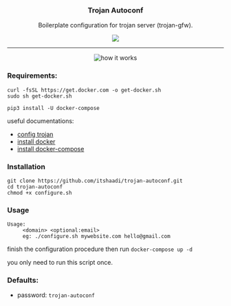 <p align="center">
  <h3 align="center">Trojan Autoconf</h3>
  <p align="center">Boilerplate configuration for trojan server (trojan-gfw).</p>

  <p align="center">
    <a href="https://github.com/GouveaHeitor/nipe/blob/master/LICENSE.md">
      <img src="https://img.shields.io/badge/license-MIT-blue.svg">
    </a>
  </p>
</p>

---

<p align="center">
    <img src="https://user-images.githubusercontent.com/10201704/66357447-c6f98000-e97b-11e9-9d28-ddc32205cc62.jpg" alt="how it works">
</p>


### Requirements:
```
curl -fsSL https://get.docker.com -o get-docker.sh
sudo sh get-docker.sh

pip3 install -U docker-compose
```

useful documentations:
* [config trojan](https://trojan-gfw.github.io/trojan/config)
* [install docker](https://docs.docker.com/install/)
* [install docker-compose](https://docs.docker.com/compose/install/)

### Installation

```
git clone https://github.com/itshaadi/trojan-autoconf.git
cd trojan-autoconf
chmod +x configure.sh
```

### Usage

```
Usage: 
 	 <domain> <optional:email> 
 	 eg: ./configure.sh mywebsite.com hello@gmail.com
```
finish the configuration procedure then run `docker-compose up -d`

you only need to run this script once.

### Defaults:
* password: `trojan-autoconf`